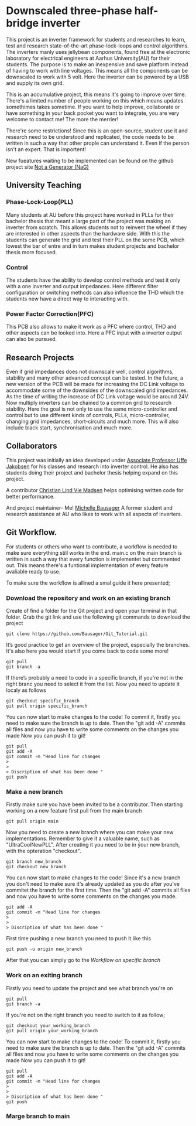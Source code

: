 # Downscaled three-phase half-bridge inverter
This project is an inverter framework for students and researches to learn, test and research state-of-the-art phase-lock-loops and control algorithms.
The inverters manly uses jellybean components, found free at the electronic laboratory for electrical engineers at Aarhus University(AU) for their students.
The purpose is to make an inexpensive and save platform instead of having to work with line voltages. 
This means all the components can be downscaled to work with 5 volt.
Here the inverter can be powered by a USB and supply its own grid.

This is an accumulative project, this means it's going to improve over time. 
There's a limited number of people working on this which means updates somethimes takes sometime.
If you want to help improve, collaborate or have something in your back pocket you want to integrate, you are very welcome to contact me!
The more the merrier!

There're some restrictions!
Since this is an open-source, student use it and research need to be understood and replicated, the code needs to be written in such a way that other prople can understand it.
Even if the person isn't an expert.
That is importent!

New fueatures waiting to be implemented can be found on the github project site [Not a Generator (NaG)](https://github.com/users/Bausager/projects/2)

## University Teaching

### Phase-Lock-Loop(PLL)
Many students at AU before this project have worked in PLLs for their bachelor thesis that meant a large part of the project was making an inverter from scratch.
This allows students not to reinvent the wheel if they are interested in other aspects than the hardware side.
With this the students can generate the grid and test their PLL on the some PCB, which lowest the bar of entre and in turn makes student projects and bachelor thesis more focused.

### Control
The students have the ability to develop control methods and test it only with a one inverter and output impedances.
Here different filter configuration or switching methods can also influence the THD which the students new have a direct way to interacting with.

### Power Factor Correction(PFC)
This PCB also allows to make it work as a PFC where control, THD and other aspects can be looked into.
Here a PFC input with a inverter output can also be pursued.


## Research Projects
Even if grid impedances does not downscale well, control algorithms, stability and many other advanced concept can be tested.
In the future, a new version of the PCB will be made for increasing the DC Link voltage to accommodate some of the downsides of the downscaled grid impedances.
As the time of writing the increase of DC Link voltage would be around 24V.
Now multiply inverters can be chained to a common grid to research stability.
Here the goal is not only to use the same micro-controller and control but to use different kinds of controls, PLLs, micro-controller, changing grid impedances, short-circuits and much more.
This will also include black start, synchronisation and much more.

## Collaborators
This project was initially an idea developed under [Associate Professor Uffe Jakobsen](https://pure.au.dk/portal/en/persons/uja%40ece.au.dk) for his classes and research into inverter control.
He also has students doing their project and bachelor thesis helping expand on this project.

A contributor [Christian Lind Vie Madsen](https://www.linkedin.com/in/christian-karl-oscar-lind-vie-madsen-11606a9b/) helps optimising written code for better performance.

And project maintainer- Me! [Michelle Bausager](https://www.linkedin.com/in/michelle-bausager/) A former student and research assistance at AU who likes to work with all aspects of inverters.

## Git Workflow.
For students or others who want to contribute, a workflow is needed to make sure everything still works in the end.
main.c on the main branch is written in such a way that every function is implementet but commented out.
This means there's a funtional implementation of every feature avaliable ready to use.

To make sure the workflow is allined a smal guide it here presented;
### Download the repository and work on an existing branch
Create of find a folder for the Git project and open your terminal in that folder.
Grab the git link and use the following git commands to download the project
```
git clone https://github.com/Bausager/Git_Tutorial.git
```
It’s good practice to get an overview of the project, especially the branches.
It's also here you would start if you come back to code some more!
```
git pull
git branch -a
```
If there’s probably a need to code in a specific branch, if you're not in the right branc you need to select it from the list. 
Now you need to update it localy as follows
```
git checkout specific_branch
git pull origin specific_branch
```
You can now start to make changes to the code!
To commit it, firstly you need to make sure the branch is up to date.
Then the "git add -A" commits all files and now you have to write some comments on the changes you made
Now you can push it to git!
```
git pull
git add -A
git commit -m "Head line for changes
>
>
> Discription of what has been done "
git push
```

### Make a new branch
Firstly make sure you have been invited to be a contributor.
Then starting working on a new feature first pull from the main branch
```
git pull origin main
```
Now you need to create a new branch where you can make your new implementations. Remember to give it a valuable name, such as "UltraCoolNewPLL".
After creating it you need to be in ýour new branch, with the opteration "checkout".
```
git branch new_branch
git checkout new_branch
```
You can now start to make changes to the code!
Since it's a new branch you don't need to make sure it's already updated as you do after you've commitet the branch for the first time.
Then the "git add -A" commits all files and now you have to write some comments on the changes you made.
```
git add -A
git commit -m "Head line for changes
>
>
> Discription of what has been done "
```
First time pushing a new branch you need to push it like this
```
git push -u origin new_branch
```
After that you can simply go to the *Workflow on specific branch*

### Work on an exiting branch
Firstly you need to update the project and see what branch you're on
```
git pull
git branch -a
```
If you're not on the right branch you need to switch to it as follow;
```
git checkout your_working_branch
git pull origin your_working_branch
```
You can now start to make changes to the code!
To commit it, firstly you need to make sure the branch is up to date.
Then the "git add -A" commits all files and now you have to write some comments on the changes you made
Now you can push it to git!
```
git pull
git add -A
git commit -m "Head line for changes
>
>
> Discription of what has been done "
git push
```

### Marge branch to main










